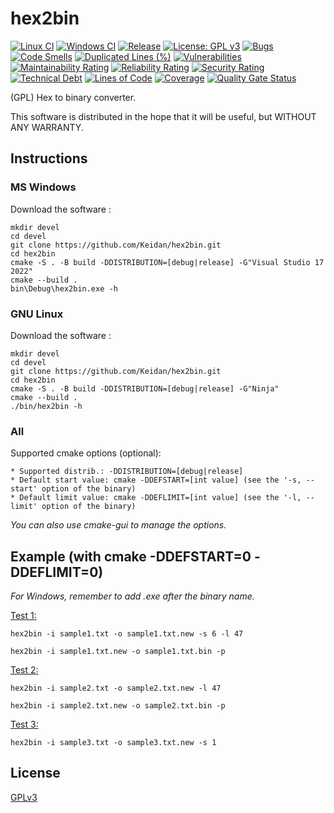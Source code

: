 # hex2bin
[![Linux CI](https://github.com/Keidan/hex2bin/actions/workflows/linux.yml/badge.svg)][linuxCI]
[![Windows CI](https://github.com/Keidan/hex2bin/actions/workflows/windows.yml/badge.svg)][windowsCI]
[![Release](https://img.shields.io/github/v/release/Keidan/hex2bin.svg?logo=github)][releases]
[![License: GPL v3](https://img.shields.io/badge/License-GPLv3-blue.svg)][license]
[![Bugs](https://sonarcloud.io/api/project_badges/measure?project=Keidan_hex2bin&metric=bugs)][sonarcloud]
[![Code Smells](https://sonarcloud.io/api/project_badges/measure?project=Keidan_hex2bin&metric=code_smells)][sonarcloud]
[![Duplicated Lines (%)](https://sonarcloud.io/api/project_badges/measure?project=Keidan_hex2bin&metric=duplicated_lines_density)][sonarcloud]
[![Vulnerabilities](https://sonarcloud.io/api/project_badges/measure?project=Keidan_hex2bin&metric=vulnerabilities)][sonarcloud]
[![Maintainability Rating](https://sonarcloud.io/api/project_badges/measure?project=Keidan_hex2bin&metric=sqale_rating)][sonarcloud]
[![Reliability Rating](https://sonarcloud.io/api/project_badges/measure?project=Keidan_hex2bin&metric=reliability_rating)][sonarcloud]
[![Security Rating](https://sonarcloud.io/api/project_badges/measure?project=Keidan_hex2bin&metric=security_rating)][sonarcloud]
[![Technical Debt](https://sonarcloud.io/api/project_badges/measure?project=Keidan_hex2bin&metric=sqale_index)][sonarcloud]
[![Lines of Code](https://sonarcloud.io/api/project_badges/measure?project=Keidan_hex2bin&metric=ncloc)][sonarcloud]
[![Coverage](https://sonarcloud.io/api/project_badges/measure?project=Keidan_hex2bin&metric=coverage)][sonarcloud]
[![Quality Gate Status](https://sonarcloud.io/api/project_badges/measure?project=Keidan_hex2bin&metric=alert_status)][sonarcloud]


(GPL) Hex to binary converter.

This software is distributed in the hope that it will be useful, but WITHOUT ANY WARRANTY.

## Instructions

### MS Windows
Download the software :

	mkdir devel
	cd devel
	git clone https://github.com/Keidan/hex2bin.git
	cd hex2bin
	cmake -S . -B build -DDISTRIBUTION=[debug|release] -G"Visual Studio 17 2022"
	cmake --build .
	bin\Debug\hex2bin.exe -h

### GNU Linux
Download the software :

	mkdir devel
	cd devel
	git clone https://github.com/Keidan/hex2bin.git
	cd hex2bin
	cmake -S . -B build -DDISTRIBUTION=[debug|release] -G"Ninja"
	cmake --build .
	./bin/hex2bin -h

### All
Supported cmake options (optional):

	* Supported distrib.: -DDISTRIBUTION=[debug|release]
	* Default start value: cmake -DDEFSTART=[int value] (see the '-s, --start' option of the binary)
	* Default limit value: cmake -DDEFLIMIT=[int value] (see the '-l, --limit' option of the binary)

_You can also use cmake-gui to manage the options._
		
## Example (with cmake -DDEFSTART=0 -DDEFLIMIT=0)
_For Windows, remember to add .exe after the binary name._

<ins>Test 1:</ins>

`hex2bin -i sample1.txt -o sample1.txt.new -s 6 -l 47`

`hex2bin -i sample1.txt.new -o sample1.txt.bin -p`

<ins>Test 2:</ins>

`hex2bin -i sample2.txt -o sample2.txt.new -l 47`

`hex2bin -i sample2.txt.new -o sample2.txt.bin -p`

<ins>Test 3:</ins>

`hex2bin -i sample3.txt -o sample3.txt.new -s 1`


## License

[GPLv3](https://github.com/Keidan/hex2bin/blob/master/license.txt)

[linuxCI]: https://github.com/Keidan/hex2bin/actions?query=workflow%3ALinux
[windowsCI]: https://github.com/Keidan/hex2bin/actions?query=workflow%3AWindows
[sonarcloud]: https://sonarcloud.io/summary/new_code?id=Keidan_hex2bin
[releases]: https://github.com/Keidan/hex2bin/releases
[license]: https://github.com/Keidan/hex2bin/blob/master/license.txt

